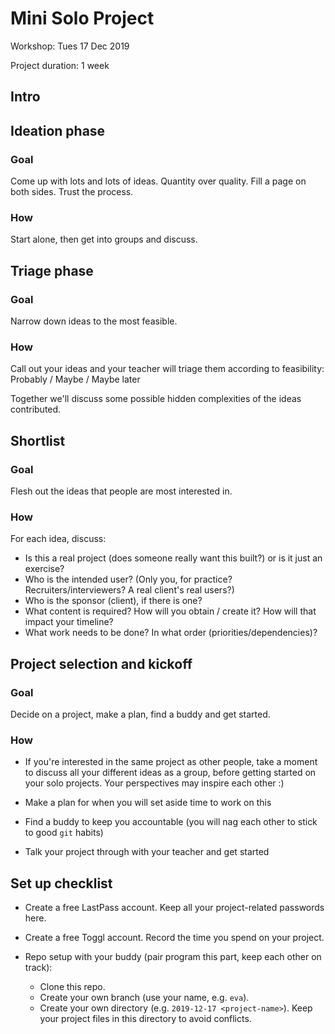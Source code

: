 # Mini Solo Project

Workshop: Tues 17 Dec 2019

Project duration: 1 week

## Intro


## Ideation phase

### Goal

Come up with lots and lots of ideas. Quantity over quality. Fill a page on both sides. Trust the process.

### How

Start alone, then get into groups and discuss.


## Triage phase

### Goal

Narrow down ideas to the most feasible.

### How

Call out your ideas and your teacher will triage them according to feasibility:
Probably / Maybe / Maybe later

Together we'll discuss some possible hidden complexities of the ideas contributed.


## Shortlist

### Goal

Flesh out the ideas that people are most interested in.

### How

For each idea, discuss:

- Is this a real project (does someone really want this built?) or is it just an exercise?
- Who is the intended user? (Only you, for practice? Recruiters/interviewers? A real client's real users?)
- Who is the sponsor (client), if there is one?
- What content is required? How will you obtain / create it? How will that impact your timeline?
- What work needs to be done? In what order (priorities/dependencies)?

## Project selection and kickoff

### Goal

Decide on a project, make a plan, find a buddy and get started.

### How

- If you're interested in the same project as other people, take a moment to discuss all your different ideas as a group, before getting started on your solo projects. Your perspectives may inspire each other :)

- Make a plan for when you will set aside time to work on this
- Find a buddy to keep you accountable (you will nag each other to stick to good `git` habits)
- Talk your project through with your teacher and get started


## Set up checklist

- Create a free LastPass account. Keep all your project-related passwords here.
- Create a free Toggl account. Record the time you spend on your project.

- Repo setup with your buddy (pair program this part, keep each other on track):

    - Clone this repo.
    - Create your own branch (use your name, e.g. `eva`).
    - Create your own directory (e.g. `2019-12-17 <project-name>`). Keep your project files in this directory to avoid conflicts.
